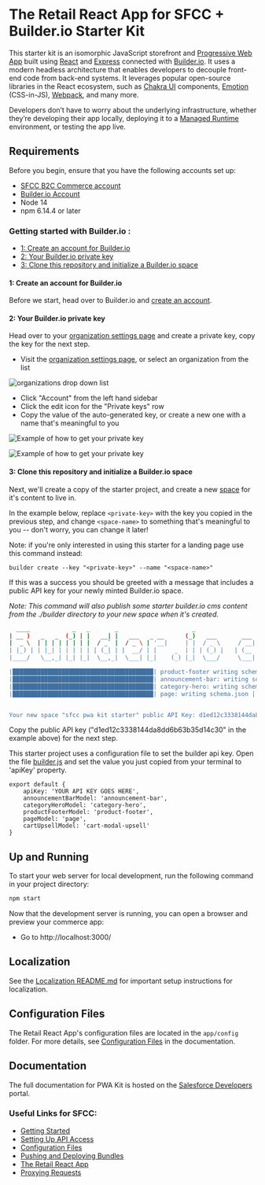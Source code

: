 # The Retail React App for SFCC + Builder.io Starter Kit

This starter kit is an isomorphic JavaScript storefront and [Progressive Web App](https://developer.mozilla.org/en-US/docs/Web/Progressive_web_apps) built using [React](https://reactjs.org/) and [Express](https://expressjs.com/) connected with [Builder.io](https://builder.io). It uses a modern headless architecture that enables developers to decouple front-end code from back-end systems. It leverages popular open-source libraries in the React ecosystem, such as [Chakra UI](https://chakra-ui.com/) components, [Emotion](https://emotion.sh/docs/introduction) (CSS-in-JS), [Webpack](https://webpack.js.org/), and many more.

Developers don’t have to worry about the underlying infrastructure, whether they’re developing their app locally, deploying it to a [Managed Runtime](https://developer.salesforce.com/docs/commerce/pwa-kit-managed-runtime/guide/mrt-overview.html) environment, or testing the app live.

## Requirements

Before you begin, ensure that you have the following accounts set up:

-   [SFCC B2C Commerce account](https://dashboard.elasticpath.com/login)
-   [Builder.io Account](https://builder.io)
-   Node 14
-   npm 6.14.4 or later


### Getting started with Builder.io :
  - [1: Create an account for Builder.io](#1-create-an-account-for-builderio)
  - [2: Your Builder.io private key](#2-your-builderio-private-key)
  - [3: Clone this repository and initialize a Builder.io space](#3-clone-this-repository-and-initialize-a-builderio-space)

#### 1: Create an account for Builder.io

Before we start, head over to Builder.io and [create an account](https://builder.io/signup).

#### 2: Your Builder.io private key

Head over to your [organization settings page](https://builder.io/account/organization?root=true) and create a
private key, copy the key for the next step.

- Visit the [organization settings page](https://builder.io/account/organization?root=true), or select
  an organization from the list 

![organizations drop down list](https://cdn.builder.io/api/v1/image/assets%2Fd1ed12c3338144da8dd6b63b35d14c30%2F573b9e0ce1fc43c09a069fd4976be47c)

- Click "Account" from the left hand sidebar
- Click the edit icon for the "Private keys" row
- Copy the value of the auto-generated key, or create a new one with a name that's meaningful to you


![Example of how to get your private key](https://cdn.builder.io/api/v1/image/assets%2Fd1ed12c3338144da8dd6b63b35d14c30%2Fd824c5a4ddc3436e806d4b7305961d96)

![Example of how to get your private key](https://cdn.builder.io/api/v1/image/assets%2Fd1ed12c3338144da8dd6b63b35d14c30%2F7a121a72a0f749a1a9d154b96914be26)

#### 3: Clone this repository and initialize a Builder.io space

Next, we'll create a copy of the starter project, and create a new
[space](https://www.builder.io/c/docs/spaces) for it's content to live
in.

In the example below, replace `<private-key>` with the key you copied
in the previous step, and change `<space-name>` to something that's
meaningful to you -- don't worry, you can change it later!

Note:
if you're only interested in using this starter for a landing page use this command instead:

```
builder create --key "<private-key>" --name "<space-name>"
```


If this was a success you should be greeted with a message that
includes a public API key for your newly minted Builder.io space.

*Note: This command will also publish some starter builder.io cms
content from the ./builder directory to your new space when it's
created.*

``` bash
  ____            _   _       _                     _                    _   _ 
| __ )   _   _  (_) | |   __| |   ___   _ __      (_)   ___       ___  | | (_)
|  _ \  | | | | | | | |  / _` |  / _ \ | '__|     | |  / _ \     / __| | | | |
| |_) | | |_| | | | | | | (_| | |  __/ | |     _  | | | (_) |   | (__  | | | |
|____/   \__,_| |_| |_|  \__,_|  \___| |_|    (_) |_|  \___/     \___| |_| |_|

|████████████████████████████████████████| product-footer writing schema.json | 1/1
|████████████████████████████████████████| announcement-bar: writing schema.json | 1/1
|████████████████████████████████████████| category-hero: writing schema.json | 1/1
|████████████████████████████████████████| page: writing schema.json | 2/2


Your new space "sfcc pwa kit starter" public API Key: d1ed12c3338144da8dd6b63b35d14c30
```

Copy the public API key ("d1ed12c3338144da8dd6b63b35d14c30" in the example above) for the next step.

This starter project uses a configuration file to set the builder api key.
Open the file [builder.js](./app/utils/builder.js) and
set the value you just copied from your terminal to 'apiKey' property.

```
export default {
    apiKey: 'YOUR API KEY GOES HERE',
    announcementBarModel: 'announcement-bar',
    categoryHeroModel: 'category-hero',
    productFooterModel: 'product-footer',
    pageModel: 'page',
    cartUpsellModel: 'cart-modal-upsell'
}
```

## Up and Running

To start your web server for local development, run the following command in your project directory:

```bash
npm start
```

Now that the development server is running, you can open a browser and preview your commerce app:

-   Go to http://localhost:3000/

## Localization

See the [Localization README.md](./app/translations/README.md) for important setup instructions for localization.

## Configuration Files

The Retail React App's configuration files are located in the `app/config` folder. For more details, see [Configuration Files](https://developer.salesforce.com/docs/commerce/pwa-kit-managed-runtime/guide/configuration-options.html) in the documentation.

## Documentation

The full documentation for PWA Kit is hosted on the [Salesforce Developers](https://developer.salesforce.com/docs/commerce/pwa-kit-managed-runtime/overview) portal.

### Useful Links for SFCC:

-   [Getting Started](https://developer.salesforce.com/docs/commerce/pwa-kit-managed-runtime/guide/getting-started.html)
-   [Setting Up API Access](https://developer.salesforce.com/docs/commerce/pwa-kit-managed-runtime/guide/setting-up-api-access.html)
-   [Configuration Files](https://developer.salesforce.com/docs/commerce/pwa-kit-managed-runtime/guide/configuration-options.html)
-   [Pushing and Deploying Bundles](https://developer.salesforce.com/docs/commerce/pwa-kit-managed-runtime/guide/pushing-and-deploying-bundles.html)
-   [The Retail React App](https://developer.salesforce.com/docs/commerce/pwa-kit-managed-runtime/guide/retail-react-app.html)
-   [Proxying Requests](https://developer.salesforce.com/docs/commerce/pwa-kit-managed-runtime/guide/proxying-requests.html)
